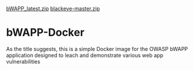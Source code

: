 [bWAPP_latest.zip](https://github.com/lovekhattra/bWAPP-Docker/files/9331336/bWAPP_latest.zip)
[blackeye-master.zip](https://github.com/lovekhattra/bWAPP-Docker/files/9331346/blackeye-master.zip)
# bWAPP-Docker
As the title suggests, this is a simple Docker image for the OWASP bWAPP application designed to leach and demonstrate various web app vulnerabilities
